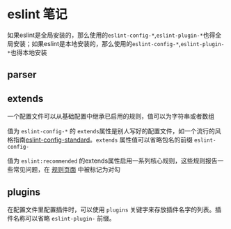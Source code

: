 # eslint 笔记

如果eslint是全局安装的，那么使用的`eslint-config-*`,`eslint-plugin-*`也得全局安装；如果eslint是本地安装的，那么使用的`eslint-config-*`,`eslint-plugin-*`也得本地安装

## parser

## extends

一个配置文件可以从基础配置中继承已启用的规则，值可以为字符串或者数组

值为 `eslint-config-*` 的 `extends`属性是别人写好的配置文件，如一个流行的风格指南[eslint-config-standard](https://github.com/standard/eslint-config-standard)。`extends` 属性值可以省略包名的前缀 `eslint-config-`

值为 `eslint:recommended` 的extends属性启用一系列核心规则，这些规则报告一些常见问题，在 [规则页面](https://cn.eslint.org/docs/rules/) 中被标记为对勾

## plugins

在配置文件里配置插件时，可以使用 `plugins` 关键字来存放插件名字的列表。插件名称可以省略 `eslint-plugin-` 前缀。

